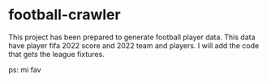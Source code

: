 # football-crawler

This project has been prepared to generate football player data. This data have player fifa 2022 score and 2022 team and players. I will add the code that gets the league fixtures.

ps: mi fav 
